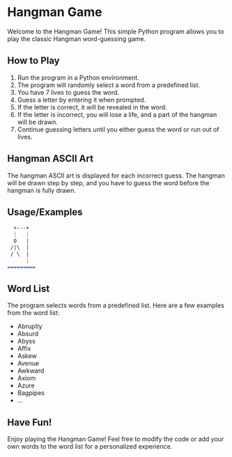 # Hangman Game
Welcome to the Hangman Game! This simple Python program allows you to play the classic Hangman word-guessing game.

## How to Play
1. Run the program in a Python environment.
2. The program will randomly select a word from a predefined list.
3. You have 7 lives to guess the word.
4. Guess a letter by entering it when prompted.
5. If the letter is correct, it will be revealed in the word.
6. If the letter is incorrect, you will lose a life, and a part of the hangman will be drawn.
7. Continue guessing letters until you either guess the word or run out of lives.

## Hangman ASCII Art
The hangman ASCII art is displayed for each incorrect guess. The hangman will be drawn step by step, and you have to guess the word before the hangman is fully drawn.

## Usage/Examples

```markdown
  +---+
  |   |
  O   |
 /|\  |
 / \  |
      |
=========
```

## Word List
The program selects words from a predefined list. Here are a few examples from the word list:

- Abruptly
- Absurd
- Abyss
- Affix
- Askew
- Avenue
- Awkward
- Axiom
- Azure
- Bagpipes
- ...

## Have Fun!
Enjoy playing the Hangman Game! Feel free to modify the code or add your own words to the word list for a personalized experience.